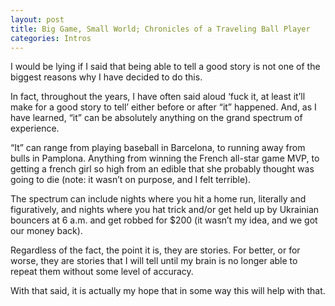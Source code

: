 ```yaml
---
layout: post
title: Big Game, Small World; Chronicles of a Traveling Ball Player
categories: Intros
---
```


I would be lying if I said that being able to tell a good story is not one of the biggest reasons why I have decided to do this. 

In fact, throughout the years, I have often said aloud ‘fuck it, at least it’ll make for a good story to tell’ either before or after “it” happened. And, as I have learned, “it” can be absolutely anything on the grand spectrum of experience. 

“It” can range from playing baseball in Barcelona, to running away from bulls in Pamplona. Anything from winning the French all-star game MVP, to getting a french girl so high from an edible that she probably thought was going to die (note: it wasn’t on purpose, and I felt terrible). 

The spectrum can include nights where you hit a home run, literally and figuratively, and nights where you hat trick and/or get held up by Ukrainian bouncers at 6 a.m. and get robbed for $200 (it wasn’t my idea, and we got our money back). 

Regardless of the fact, the point it is, they are stories. 
For better, or for worse, they are stories that I will tell until my brain is no longer able to repeat them without some level of accuracy. 

With that said, it is actually my hope that in some way this will help with that. 

